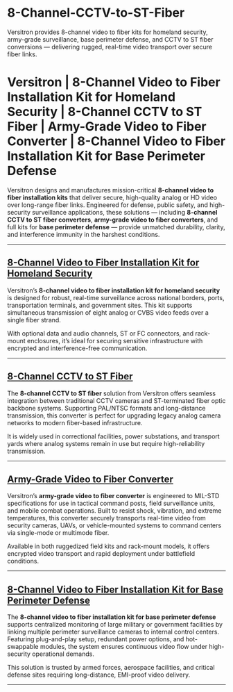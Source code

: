 # 8-Channel-CCTV-to-ST-Fiber
Versitron provides 8-channel video to fiber kits for homeland security, army-grade surveillance, base perimeter defense, and CCTV to ST fiber conversions — delivering rugged, real-time video transport over secure fiber links.
# Versitron | 8-Channel Video to Fiber Installation Kit for Homeland Security | 8-Channel CCTV to ST Fiber | Army-Grade Video to Fiber Converter | 8-Channel Video to Fiber Installation Kit for Base Perimeter Defense

Versitron designs and manufactures mission-critical **8-channel video to fiber installation kits** that deliver secure, high-quality analog or HD video over long-range fiber links. Engineered for defense, public safety, and high-security surveillance applications, these solutions — including **8-channel CCTV to ST fiber converters**, **army-grade video to fiber converters**, and full kits for **base perimeter defense** — provide unmatched durability, clarity, and interference immunity in the harshest conditions.

---

## [8-Channel Video to Fiber Installation Kit for Homeland Security](https://www.versitron.com/products/fvmtr8a05a-fvmtr8a03afvmtr8a05a-8channel-digital-fiber-video-multiplexer-2) 
Versitron’s **8-channel video to fiber installation kit for homeland security** is designed for robust, real-time surveillance across national borders, ports, transportation terminals, and government sites. This kit supports simultaneous transmission of eight analog or CVBS video feeds over a single fiber strand.

With optional data and audio channels, ST or FC connectors, and rack-mount enclosures, it’s ideal for securing sensitive infrastructure with encrypted and interference-free communication.

---

## [8-Channel CCTV to ST Fiber](https://www.versitron.com/products/fvmtr8a03a-fvmtr8a03afvmtr8a05a-8channel-digital-fiber-video-multiplexer-1)  
The **8-channel CCTV to ST fiber** solution from Versitron offers seamless integration between traditional CCTV cameras and ST-terminated fiber optic backbone systems. Supporting PAL/NTSC formats and long-distance transmission, this converter is perfect for upgrading legacy analog camera networks to modern fiber-based infrastructure.

It is widely used in correctional facilities, power substations, and transport yards where analog systems remain in use but require high-reliability transmission.

---

## [Army-Grade Video to Fiber Converter](https://www.versitron.com/products/fvmtr8005a-fvmtr8003afvmtr8005a-8channel-digital-fiber-video-multiplexer-installation-kit-2)  
Versitron’s **army-grade video to fiber converter** is engineered to MIL-STD specifications for use in tactical command posts, field surveillance units, and mobile combat operations. Built to resist shock, vibration, and extreme temperatures, this converter securely transports real-time video from security cameras, UAVs, or vehicle-mounted systems to command centers via single-mode or multimode fiber.

Available in both ruggedized field kits and rack-mount models, it offers encrypted video transport and rapid deployment under battlefield conditions.

---

## [8-Channel Video to Fiber Installation Kit for Base Perimeter Defense](https://www.versitron.com/products/fvmtr8003a-fvmtr8003afvmtr8005a-8channel-digital-fiber-video-multiplexer-installation-kit-1)  
The **8-channel video to fiber installation kit for base perimeter defense** supports centralized monitoring of large military or government facilities by linking multiple perimeter surveillance cameras to internal control centers. Featuring plug-and-play setup, redundant power options, and hot-swappable modules, the system ensures continuous video flow under high-security operational demands.

This solution is trusted by armed forces, aerospace facilities, and critical defense sites requiring long-distance, EMI-proof video delivery.

---
